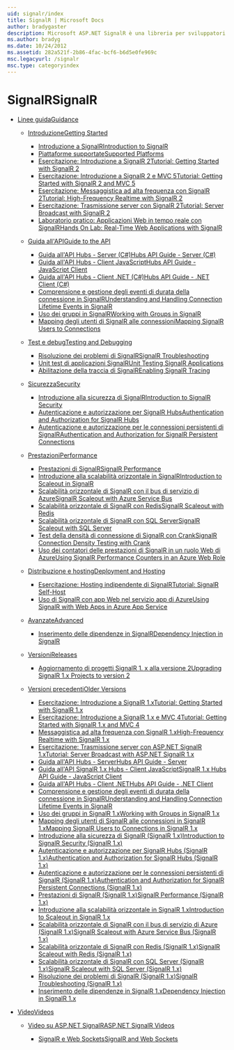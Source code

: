 ```yaml
---
uid: signalr/index
title: SignalR | Microsoft Docs
author: bradygaster
description: Microsoft ASP.NET SignalR è una libreria per sviluppatori ASP.NET che semplifica il processo di aggiunta di funzionalità web in tempo reale alle applicazioni.
ms.author: bradyg
ms.date: 10/24/2012
ms.assetid: 282a521f-2b86-4fac-bcf6-b6d5e0fe969c
msc.legacyurl: /signalr
msc.type: categoryindex
---
```

<a name="signalr"></a><span data-ttu-id="e13f6-103">SignalR</span><span class="sxs-lookup"><span data-stu-id="e13f6-103">SignalR</span></span>
====================
- [<span data-ttu-id="e13f6-104">Linee guida</span><span class="sxs-lookup"><span data-stu-id="e13f6-104">Guidance</span></span>](overview/index.md)

    - [<span data-ttu-id="e13f6-105">Introduzione</span><span class="sxs-lookup"><span data-stu-id="e13f6-105">Getting Started</span></span>](overview/getting-started/index.md)

        - [<span data-ttu-id="e13f6-106">Introduzione a SignalR</span><span class="sxs-lookup"><span data-stu-id="e13f6-106">Introduction to SignalR</span></span>](overview/getting-started/introduction-to-signalr.md)
        - [<span data-ttu-id="e13f6-107">Piattaforme supportate</span><span class="sxs-lookup"><span data-stu-id="e13f6-107">Supported Platforms</span></span>](overview/getting-started/supported-platforms.md)
        - [<span data-ttu-id="e13f6-108">Esercitazione: Introduzione a SignalR 2</span><span class="sxs-lookup"><span data-stu-id="e13f6-108">Tutorial: Getting Started with SignalR 2</span></span>](overview/getting-started/tutorial-getting-started-with-signalr.md)
        - [<span data-ttu-id="e13f6-109">Esercitazione: Introduzione a SignalR 2 e MVC 5</span><span class="sxs-lookup"><span data-stu-id="e13f6-109">Tutorial: Getting Started with SignalR 2 and MVC 5</span></span>](overview/getting-started/tutorial-getting-started-with-signalr-and-mvc.md)
        - [<span data-ttu-id="e13f6-110">Esercitazione: Messaggistica ad alta frequenza con SignalR 2</span><span class="sxs-lookup"><span data-stu-id="e13f6-110">Tutorial: High-Frequency Realtime with SignalR 2</span></span>](overview/getting-started/tutorial-high-frequency-realtime-with-signalr.md)
        - [<span data-ttu-id="e13f6-111">Esercitazione: Trasmissione server con SignalR 2</span><span class="sxs-lookup"><span data-stu-id="e13f6-111">Tutorial: Server Broadcast with SignalR 2</span></span>](overview/getting-started/tutorial-server-broadcast-with-signalr.md)
        - [<span data-ttu-id="e13f6-112">Laboratorio pratico: Applicazioni Web in tempo reale con SignalR</span><span class="sxs-lookup"><span data-stu-id="e13f6-112">Hands On Lab: Real-Time Web Applications with SignalR</span></span>](overview/getting-started/real-time-web-applications-with-signalr.md)
    - [<span data-ttu-id="e13f6-113">Guida all'API</span><span class="sxs-lookup"><span data-stu-id="e13f6-113">Guide to the API</span></span>](overview/guide-to-the-api/index.md)

        - [<span data-ttu-id="e13f6-114">Guida all'API Hubs - Server (C#)</span><span class="sxs-lookup"><span data-stu-id="e13f6-114">Hubs API Guide - Server (C#)</span></span>](overview/guide-to-the-api/hubs-api-guide-server.md)
        - [<span data-ttu-id="e13f6-115">Guida all'API Hubs - Client JavaScript</span><span class="sxs-lookup"><span data-stu-id="e13f6-115">Hubs API Guide - JavaScript Client</span></span>](overview/guide-to-the-api/hubs-api-guide-javascript-client.md)
        - [<span data-ttu-id="e13f6-116">Guida all'API Hubs - Client .NET (C#)</span><span class="sxs-lookup"><span data-stu-id="e13f6-116">Hubs API Guide - .NET Client (C#)</span></span>](overview/guide-to-the-api/hubs-api-guide-net-client.md)
        - [<span data-ttu-id="e13f6-117">Comprensione e gestione degli eventi di durata della connessione in SignalR</span><span class="sxs-lookup"><span data-stu-id="e13f6-117">Understanding and Handling Connection Lifetime Events in SignalR</span></span>](overview/guide-to-the-api/handling-connection-lifetime-events.md)
        - [<span data-ttu-id="e13f6-118">Uso dei gruppi in SignalR</span><span class="sxs-lookup"><span data-stu-id="e13f6-118">Working with Groups in SignalR</span></span>](overview/guide-to-the-api/working-with-groups.md)
        - [<span data-ttu-id="e13f6-119">Mapping degli utenti di SignalR alle connessioni</span><span class="sxs-lookup"><span data-stu-id="e13f6-119">Mapping SignalR Users to Connections</span></span>](overview/guide-to-the-api/mapping-users-to-connections.md)
    - [<span data-ttu-id="e13f6-120">Test e debug</span><span class="sxs-lookup"><span data-stu-id="e13f6-120">Testing and Debugging</span></span>](overview/testing-and-debugging/index.md)

        - [<span data-ttu-id="e13f6-121">Risoluzione dei problemi di SignalR</span><span class="sxs-lookup"><span data-stu-id="e13f6-121">SignalR Troubleshooting</span></span>](overview/testing-and-debugging/troubleshooting.md)
        - [<span data-ttu-id="e13f6-122">Unit test di applicazioni SignalR</span><span class="sxs-lookup"><span data-stu-id="e13f6-122">Unit Testing SignalR Applications</span></span>](overview/testing-and-debugging/unit-testing-signalr-applications.md)
        - [<span data-ttu-id="e13f6-123">Abilitazione della traccia di SignalR</span><span class="sxs-lookup"><span data-stu-id="e13f6-123">Enabling SignalR Tracing</span></span>](overview/testing-and-debugging/enabling-signalr-tracing.md)
    - [<span data-ttu-id="e13f6-124">Sicurezza</span><span class="sxs-lookup"><span data-stu-id="e13f6-124">Security</span></span>](overview/security/index.md)

        - [<span data-ttu-id="e13f6-125">Introduzione alla sicurezza di SignalR</span><span class="sxs-lookup"><span data-stu-id="e13f6-125">Introduction to SignalR Security</span></span>](overview/security/introduction-to-security.md)
        - [<span data-ttu-id="e13f6-126">Autenticazione e autorizzazione per SignalR Hubs</span><span class="sxs-lookup"><span data-stu-id="e13f6-126">Authentication and Authorization for SignalR Hubs</span></span>](overview/security/hub-authorization.md)
        - [<span data-ttu-id="e13f6-127">Autenticazione e autorizzazione per le connessioni persistenti di SignalR</span><span class="sxs-lookup"><span data-stu-id="e13f6-127">Authentication and Authorization for SignalR Persistent Connections</span></span>](overview/security/persistent-connection-authorization.md)
    - [<span data-ttu-id="e13f6-128">Prestazioni</span><span class="sxs-lookup"><span data-stu-id="e13f6-128">Performance</span></span>](overview/performance/index.md)

        - [<span data-ttu-id="e13f6-129">Prestazioni di SignalR</span><span class="sxs-lookup"><span data-stu-id="e13f6-129">SignalR Performance</span></span>](overview/performance/signalr-performance.md)
        - [<span data-ttu-id="e13f6-130">Introduzione alla scalabilità orizzontale in SignalR</span><span class="sxs-lookup"><span data-stu-id="e13f6-130">Introduction to Scaleout in SignalR</span></span>](overview/performance/scaleout-in-signalr.md)
        - [<span data-ttu-id="e13f6-131">Scalabilità orizzontale di SignalR con il bus di servizio di Azure</span><span class="sxs-lookup"><span data-stu-id="e13f6-131">SignalR Scaleout with Azure Service Bus</span></span>](overview/performance/scaleout-with-windows-azure-service-bus.md)
        - [<span data-ttu-id="e13f6-132">Scalabilità orizzontale di SignalR con Redis</span><span class="sxs-lookup"><span data-stu-id="e13f6-132">SignalR Scaleout with Redis</span></span>](overview/performance/scaleout-with-redis.md)
        - [<span data-ttu-id="e13f6-133">Scalabilità orizzontale di SignalR con SQL Server</span><span class="sxs-lookup"><span data-stu-id="e13f6-133">SignalR Scaleout with SQL Server</span></span>](overview/performance/scaleout-with-sql-server.md)
        - [<span data-ttu-id="e13f6-134">Test della densità di connessione di SignalR con Crank</span><span class="sxs-lookup"><span data-stu-id="e13f6-134">SignalR Connection Density Testing with Crank</span></span>](overview/performance/signalr-connection-density-testing-with-crank.md)
        - [<span data-ttu-id="e13f6-135">Uso dei contatori delle prestazioni di SignalR in un ruolo Web di Azure</span><span class="sxs-lookup"><span data-stu-id="e13f6-135">Using SignalR Performance Counters in an Azure Web Role</span></span>](overview/performance/using-signalr-performance-counters-in-an-azure-web-role.md)
    - [<span data-ttu-id="e13f6-136">Distribuzione e hosting</span><span class="sxs-lookup"><span data-stu-id="e13f6-136">Deployment and Hosting</span></span>](overview/deployment/index.md)

        - [<span data-ttu-id="e13f6-137">Esercitazione: Hosting indipendente di SignalR</span><span class="sxs-lookup"><span data-stu-id="e13f6-137">Tutorial: SignalR Self-Host</span></span>](overview/deployment/tutorial-signalr-self-host.md)
        - [<span data-ttu-id="e13f6-138">Uso di SignalR con app Web nel servizio app di Azure</span><span class="sxs-lookup"><span data-stu-id="e13f6-138">Using SignalR with Web Apps in Azure App Service</span></span>](overview/deployment/using-signalr-with-azure-web-sites.md)
    - [<span data-ttu-id="e13f6-139">Avanzate</span><span class="sxs-lookup"><span data-stu-id="e13f6-139">Advanced</span></span>](overview/advanced/index.md)

        - [<span data-ttu-id="e13f6-140">Inserimento delle dipendenze in SignalR</span><span class="sxs-lookup"><span data-stu-id="e13f6-140">Dependency Injection in SignalR</span></span>](overview/advanced/dependency-injection.md)
    - [<span data-ttu-id="e13f6-141">Versioni</span><span class="sxs-lookup"><span data-stu-id="e13f6-141">Releases</span></span>](overview/releases/index.md)

        - [<span data-ttu-id="e13f6-142">Aggiornamento di progetti SignalR 1. x alla versione 2</span><span class="sxs-lookup"><span data-stu-id="e13f6-142">Upgrading SignalR 1.x Projects to version 2</span></span>](overview/releases/upgrading-signalr-1x-projects-to-20.md)
    - [<span data-ttu-id="e13f6-143">Versioni precedenti</span><span class="sxs-lookup"><span data-stu-id="e13f6-143">Older Versions</span></span>](overview/older-versions/index.md)

        - [<span data-ttu-id="e13f6-144">Esercitazione: Introduzione a SignalR 1.x</span><span class="sxs-lookup"><span data-stu-id="e13f6-144">Tutorial: Getting Started with SignalR 1.x</span></span>](overview/older-versions/tutorial-getting-started-with-signalr.md)
        - [<span data-ttu-id="e13f6-145">Esercitazione: Introduzione a SignalR 1.x e MVC 4</span><span class="sxs-lookup"><span data-stu-id="e13f6-145">Tutorial: Getting Started with SignalR 1.x and MVC 4</span></span>](overview/older-versions/tutorial-getting-started-with-signalr-and-mvc-4.md)
        - [<span data-ttu-id="e13f6-146">Messaggistica ad alta frequenza con SignalR 1.x</span><span class="sxs-lookup"><span data-stu-id="e13f6-146">High-Frequency Realtime with SignalR 1.x</span></span>](overview/older-versions/tutorial-high-frequency-realtime-with-signalr.md)
        - [<span data-ttu-id="e13f6-147">Esercitazione: Trasmissione server con ASP.NET SignalR 1.x</span><span class="sxs-lookup"><span data-stu-id="e13f6-147">Tutorial: Server Broadcast with ASP.NET SignalR 1.x</span></span>](overview/older-versions/tutorial-server-broadcast-with-aspnet-signalr.md)
        - [<span data-ttu-id="e13f6-148">Guida all'API Hubs - Server</span><span class="sxs-lookup"><span data-stu-id="e13f6-148">Hubs API Guide - Server</span></span>](overview/older-versions/signalr-1x-hubs-api-guide-server.md)
        - [<span data-ttu-id="e13f6-149">Guida all'API SignalR 1.x Hubs - Client JavaScript</span><span class="sxs-lookup"><span data-stu-id="e13f6-149">SignalR 1.x Hubs API Guide - JavaScript Client</span></span>](overview/older-versions/signalr-1x-hubs-api-guide-javascript-client.md)
        - [<span data-ttu-id="e13f6-150">Guida all'API Hubs - Client .NET</span><span class="sxs-lookup"><span data-stu-id="e13f6-150">Hubs API Guide - .NET Client</span></span>](overview/older-versions/signalr-1x-hubs-api-guide-net-client.md)
        - [<span data-ttu-id="e13f6-151">Comprensione e gestione degli eventi di durata della connessione in SignalR</span><span class="sxs-lookup"><span data-stu-id="e13f6-151">Understanding and Handling Connection Lifetime Events in SignalR</span></span>](overview/older-versions/handling-connection-lifetime-events.md)
        - [<span data-ttu-id="e13f6-152">Uso dei gruppi in SignalR 1.x</span><span class="sxs-lookup"><span data-stu-id="e13f6-152">Working with Groups in SignalR 1.x</span></span>](overview/older-versions/working-with-groups.md)
        - [<span data-ttu-id="e13f6-153">Mapping degli utenti di SignalR alle connessioni in SignalR 1.x</span><span class="sxs-lookup"><span data-stu-id="e13f6-153">Mapping SignalR Users to Connections in SignalR 1.x</span></span>](overview/older-versions/mapping-users-to-connections.md)
        - [<span data-ttu-id="e13f6-154">Introduzione alla sicurezza di SignalR (SignalR 1.x)</span><span class="sxs-lookup"><span data-stu-id="e13f6-154">Introduction to SignalR Security (SignalR 1.x)</span></span>](overview/older-versions/introduction-to-security.md)
        - [<span data-ttu-id="e13f6-155">Autenticazione e autorizzazione per SignalR Hubs (SignalR 1.x)</span><span class="sxs-lookup"><span data-stu-id="e13f6-155">Authentication and Authorization for SignalR Hubs (SignalR 1.x)</span></span>](overview/older-versions/hub-authorization.md)
        - [<span data-ttu-id="e13f6-156">Autenticazione e autorizzazione per le connessioni persistenti di SignalR (SignalR 1.x)</span><span class="sxs-lookup"><span data-stu-id="e13f6-156">Authentication and Authorization for SignalR Persistent Connections (SignalR 1.x)</span></span>](overview/older-versions/persistent-connection-authorization.md)
        - [<span data-ttu-id="e13f6-157">Prestazioni di SignalR (SignalR 1.x)</span><span class="sxs-lookup"><span data-stu-id="e13f6-157">SignalR Performance (SignalR 1.x)</span></span>](overview/older-versions/signalr-performance.md)
        - [<span data-ttu-id="e13f6-158">Introduzione alla scalabilità orizzontale in SignalR 1.x</span><span class="sxs-lookup"><span data-stu-id="e13f6-158">Introduction to Scaleout in SignalR 1.x</span></span>](overview/older-versions/scaleout-in-signalr.md)
        - [<span data-ttu-id="e13f6-159">Scalabilità orizzontale di SignalR con il bus di servizio di Azure (SignalR 1.x)</span><span class="sxs-lookup"><span data-stu-id="e13f6-159">SignalR Scaleout with Azure Service Bus (SignalR 1.x)</span></span>](overview/older-versions/scaleout-with-windows-azure-service-bus.md)
        - [<span data-ttu-id="e13f6-160">Scalabilità orizzontale di SignalR con Redis (SignalR 1.x)</span><span class="sxs-lookup"><span data-stu-id="e13f6-160">SignalR Scaleout with Redis (SignalR 1.x)</span></span>](overview/older-versions/scaleout-with-redis.md)
        - [<span data-ttu-id="e13f6-161">Scalabilità orizzontale di SignalR con SQL Server (SignalR 1.x)</span><span class="sxs-lookup"><span data-stu-id="e13f6-161">SignalR Scaleout with SQL Server (SignalR 1.x)</span></span>](overview/older-versions/scaleout-with-sql-server.md)
        - [<span data-ttu-id="e13f6-162">Risoluzione dei problemi di SignalR (SignalR 1.x)</span><span class="sxs-lookup"><span data-stu-id="e13f6-162">SignalR Troubleshooting (SignalR 1.x)</span></span>](overview/older-versions/troubleshooting.md)
        - [<span data-ttu-id="e13f6-163">Inserimento delle dipendenze in SignalR 1.x</span><span class="sxs-lookup"><span data-stu-id="e13f6-163">Dependency Injection in SignalR 1.x</span></span>](overview/older-versions/dependency-injection.md)
- [<span data-ttu-id="e13f6-164">Video</span><span class="sxs-lookup"><span data-stu-id="e13f6-164">Videos</span></span>](videos/index.md)

    - [<span data-ttu-id="e13f6-165">Video su ASP.NET SignalR</span><span class="sxs-lookup"><span data-stu-id="e13f6-165">ASP.NET SignalR Videos</span></span>](videos/getting-started/index.md)

        - [<span data-ttu-id="e13f6-166">SignalR e Web Sockets</span><span class="sxs-lookup"><span data-stu-id="e13f6-166">SignalR and Web Sockets</span></span>](videos/getting-started/signalr-and-web-sockets.md)
